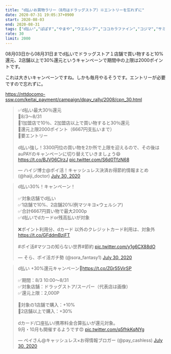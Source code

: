```yaml
---
title: "d払いお買物ラリー（8月はドラッグストア）※エントリーを忘れずに"
date: 2020-07-31 19:05:37+0900
start: 2020-08-03
end: 2020-08-31
tags: ["d払い","ぱぱす","やまや","ウエルシア","ココカラファイン","コジマ","サミット","サンドラッグ","スギ薬局","セイムス","ツルハ","トモズ","マツモトキヨシ","北海道","東急ストア","福太郎"]
rate: 30
limit: 2000
---
```

08月03日から08月31日までd払いでドラッグストア１店舗で買い物すると10%還元、2店舗以上で30%還元というキャンペーンで期間中の上限は2000ポイントです。

これは大きいキャンペーンですね。しかも毎月やるそうです。エントリーが必要ですので忘れずに。

https://nttdocomo-ssw.com/keitai_payment/campaign/dpay_rally/2008/cpn_30.html

<blockquote class="twitter-tweet"><p lang="ja" dir="ltr">✅d払い最大30％還元<br>🔸8/3～8/31<br>🔸1加盟店で10％、2加盟店以上で買い物すると30％還元<br>🔸還元上限2000ポイント（6667円支払いまで）<br>🔸要エントリー<br><br>d払い強し！3300円位の買い物を2か所で上限を迎えるので、その後はauPAYのキャンペーンに切り替えていきましょう😄<a href="https://t.co/BJV06CIrzJ">https://t.co/BJV06CIrzJ</a> <a href="https://t.co/S6d0TfzN68">pic.twitter.com/S6d0TfzN68</a></p>&mdash; ハイジ博士@ポイ活！キャッシュレス決済お得節約情報まとめ (@haiji_doctor) <a href="https://twitter.com/haiji_doctor/status/1288742907323678720?ref_src=twsrc%5Etfw">July 30, 2020</a></blockquote> <script async src="https://platform.twitter.com/widgets.js" charset="utf-8"></script>

<blockquote class="twitter-tweet"><p lang="ja" dir="ltr">d払い30%！キャンペーン！<br><br>✅対象店舗でd払い<br>✅1店舗で10%、2店舗20%(例マツキヨ×ウェルシア)<br>✅合計6667円買い物で最大2000p<br>✅d払いでdカードor残高払いが対象<br><br>❌ポイント利用分、dカード 以外のクレジットカード利用は、対象外<a href="https://t.co/GFddmBzjFT">https://t.co/GFddmBzjFT</a><br><br>#ポイ活#マツコの知らない世界#節約 <a href="https://t.co/y1g6CX88dO">pic.twitter.com/y1g6CX88dO</a></p>&mdash; そら、ポイ活ガチ勢 (@sora_fantasy1) <a href="https://twitter.com/sora_fantasy1/status/1288856215267577857?ref_src=twsrc%5Etfw">July 30, 2020</a></blockquote> <script async src="https://platform.twitter.com/widgets.js" charset="utf-8"></script>

<blockquote class="twitter-tweet"><p lang="ja" dir="ltr">d払い +30%還元キャンペーン🚀<a href="https://t.co/ZGr55VirSP">https://t.co/ZGr55VirSP</a><br><br>✅期間：8/3 10:00～8/31<br>✅対象店舗：ドラッグストア/スーパー（代表店は画像）<br>✅還元上限：2,000P<br><br>🔻対象の1店舗で購入：+10%<br>🔻2店舗以上で購入：+30%<br><br>dカード/口座払い/携帯料金合算払いが還元対象。<br>9月・10月も開催するようです😍 <a href="https://t.co/q5fhkKqNYg">pic.twitter.com/q5fhkKqNYg</a></p>&mdash; ペイさん@キャッシュレス×お得情報ブロガー (@pay_cashless) <a href="https://twitter.com/pay_cashless/status/1288730848095657984?ref_src=twsrc%5Etfw">July 30, 2020</a></blockquote> <script async src="https://platform.twitter.com/widgets.js" charset="utf-8"></script>
